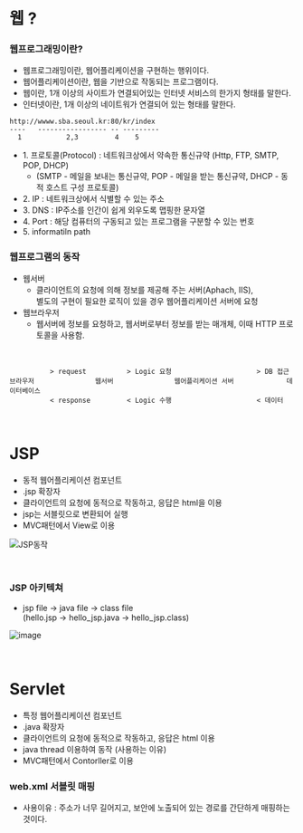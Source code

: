 # 웹 ?
### 웹프로그래밍이란?
+ 웹프로그래밍이란, 웹어플리케이션을 구현하는 행위이다.
+ 웹어플리케이션이란, 웹을 기반으로 작동되는 프로그램이다.
+ 웹이란, 1개 이상의 사이트가 연결되어있는 인터넷 서비스의 한가지 형태를 말한다.
+ 인터넷이란, 1개 이상의 네이트워가 연결되어 있는 형태를 말한다.

``` 
http://wwww.sba.seoul.kr:80/kr/index
----   ----------------- -- ---------
  1           2,3         4    5
```
+ 1\. 프로토콜(Protocol) : 네트워크상에서 약속한 통신규약 (Http, FTP, SMTP, POP, DHCP)
  + (SMTP - 메일을 보내는 통신규약, POP - 메일을 받는 통신규약, DHCP - 동적 호스트 구성 프로토콜)
+ 2\. IP : 네트워크상에서 식별할 수 있는 주소
+ 3\. DNS : IP주소를 인간이 쉽게 외우도록 맵핑한 문자열
+ 4\. Port : 해당 컴퓨터의 구동되고 있는 프로그램을 구분할 수 있는 번호
+ 5\. informatiln path

### 웹프로그램의 동작
+ 웹서버
  + 클라이언트의 요청에 의해 정보를 제공해 주는 서버(Aphach, IIS),  
  별도의 구현이 필요한 로직이 있을 경우 웹어플리케이션 서버에 요청
+ 웹브라우저
  + 웹서버에 정보를 요청하고, 웹서버로부터 정보를 받는 매개체, 이때 HTTP 프로토콜을 사용함.

<br>

```
          > request          > Logic 요청                     > DB 접근
브라우저               웹서버               웹어플리케이션 서버             데이터베이스
          < response         < Logic 수행                     < 데이터
```
<br>

# JSP
+ 동적 웹어플리케이션 컴포넌트
+ .jsp 확장자
+ 클라이언트의 요청에 동적으로 작동하고, 응답은 html을 이용
+ jsp는 서블릿으로 변환되어 실행
+ MVC패턴에서 View로 이용

![JSP동작](https://user-images.githubusercontent.com/59919620/75901661-38355480-5e82-11ea-954e-5f760b37cd0d.JPG)

<br>

### JSP 아키텍쳐
+ jsp file -> java file -> class file  
  (hello.jsp -> hello_jsp.java -> hello_jsp.class)
  
![image](https://user-images.githubusercontent.com/59919620/75904338-5dc45d00-5e86-11ea-8076-c74c0523160f.png)

<br>

# Servlet
+ 특정 웹어플리케이션 컴포넌트
+ .java 확장자
+ 클라이언트의 요청에 동적으로 작동하고, 응답은 html 이용
+ java thread 이용하여 동작 (사용하는 이유)
+ MVC패턴에서 Contorller로 이용

### web.xml 서블릿 매핑
+ 사용이유 : 주소가 너무 길어지고, 보안에 노출되어 있는 경로를 간단하게 매핑하는 것이다.

